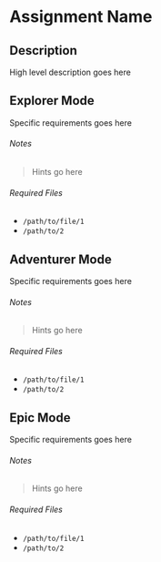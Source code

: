 # Assignment Name

## Description

High level description goes here

## Explorer Mode

Specific requirements goes here

###### Notes

> Hints go here

###### Required Files

* `/path/to/file/1`
* `/path/to/2`

## Adventurer Mode

Specific requirements goes here

###### Notes

> Hints go here

###### Required Files

* `/path/to/file/1`
* `/path/to/2`

## Epic Mode

Specific requirements goes here

###### Notes

> Hints go here

###### Required Files

* `/path/to/file/1`
* `/path/to/2`

